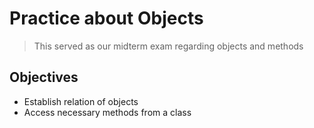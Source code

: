 # Practice about Objects

> This served as our midterm exam regarding objects and methods

## Objectives

- Establish relation of objects
- Access necessary methods from a class
